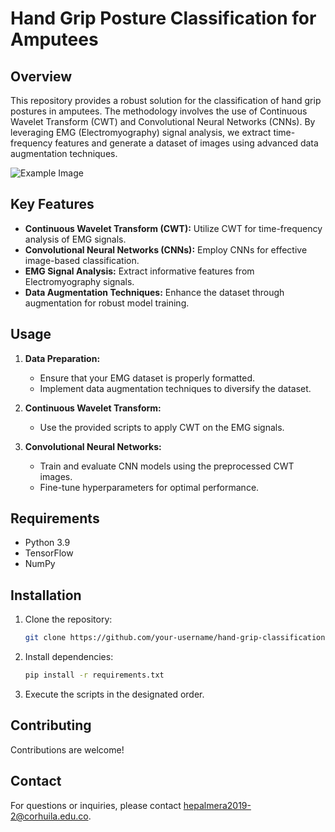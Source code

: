 # Hand Grip Posture Classification for Amputees

## Overview

This repository provides a robust solution for the classification of hand grip postures in amputees. The methodology involves the use of Continuous Wavelet Transform (CWT) and Convolutional Neural Networks (CNNs). By leveraging EMG (Electromyography) signal analysis, we extract time-frequency features and generate a dataset of images using advanced data augmentation techniques.  

![Example Image](images/ss.png)


## Key Features

- **Continuous Wavelet Transform (CWT):** Utilize CWT for time-frequency analysis of EMG signals.
- **Convolutional Neural Networks (CNNs):** Employ CNNs for effective image-based classification.
- **EMG Signal Analysis:** Extract informative features from Electromyography signals.
- **Data Augmentation Techniques:** Enhance the dataset through augmentation for robust model training.

## Usage

1. **Data Preparation:**
   - Ensure that your EMG dataset is properly formatted.
   - Implement data augmentation techniques to diversify the dataset.

2. **Continuous Wavelet Transform:**
   - Use the provided scripts to apply CWT on the EMG signals.

3. **Convolutional Neural Networks:**
   - Train and evaluate CNN models using the preprocessed CWT images.
   - Fine-tune hyperparameters for optimal performance.

## Requirements

- Python 3.9
- TensorFlow
- NumPy

## Installation

1. Clone the repository:

    ```bash
    git clone https://github.com/your-username/hand-grip-classification.git](https://github.com/0Ellias0/Amputee-Hand-Grip-Posture-Classification-with-CNN-and-EMG-Signal-Analysis.git
    ```

2. Install dependencies:

    ```bash
    pip install -r requirements.txt
    ```

3. Execute the scripts in the designated order.

## Contributing

Contributions are welcome! 


## Contact

For questions or inquiries, please contact hepalmera2019-2@corhuila.edu.co.
